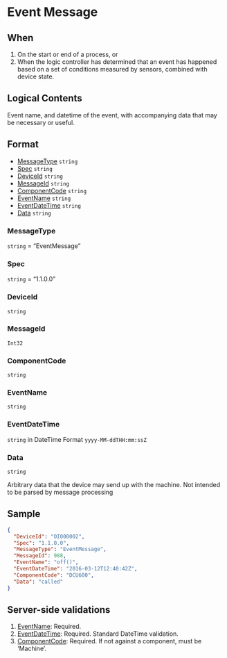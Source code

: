 # Event Message
## When
1.	On the start or end of a process, or
2.	When the logic controller has determined that an event has happened based on a set of conditions measured by sensors, combined with device state.
## Logical Contents
Event name, and datetime of the event, with accompanying data that may be necessary or useful.
## Format
* [MessageType](#messagetype) ```string```
* [Spec](#spec) ```string```
* [DeviceId](#deviceid) ```string```
* [MessageId](#messageid) ```string```
* [ComponentCode](#componentcode) ```string```
* [EventName](#eventname) ```string```
* [EventDateTime](#eventdatetime) ```string```
* [Data](#data) ```string```

### MessageType
```string``` = “EventMessage”
### Spec
```string``` = “1.1.0.0”
### DeviceId
```string``` 
### MessageId
```Int32```
### ComponentCode 
```string```
### EventName
```string```
### EventDateTime
```string``` in DateTime Format ```yyyy-MM-ddTHH:mm:ssZ```
### Data
```string```

Arbitrary data that the device may send up with the machine. Not intended to be parsed by message processing
## Sample
```JSON
{
  "DeviceId": "OI000002",
  "Spec": "1.1.0.0",
  "MessageType": "EventMessage",
  "MessageId": 988,
  "EventName": "off()",
  "EventDateTime": "2016-03-12T12:40:42Z",
  "ComponentCode": "DCU600",
  "Data": "called"
}
```
## Server-side validations
1.	[EventName](#eventname): Required.
2.	[EventDateTime](#eventdatetime): Required. Standard DateTime validation.
3.	[ComponentCode](#componentcode): Required. If not against a component, must be ‘Machine’.


